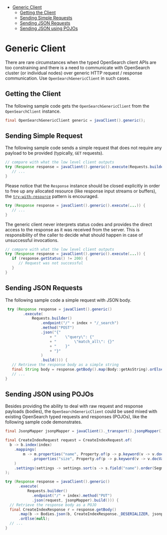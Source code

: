 - [Generic Client](#generic-client)
  - [Getting the Client](#get-client)
  - [Sending Simple Requests](#request-bodyless)
  - [Sending JSON Requests](#request-json)
  - [Sending JSON using POJOs](#request-pojo)

# Generic Client

There are rare circumstances when the typed OpenSearch client APIs are too constraining and there is a need to communicate with OpenSearch cluster (or individual nodes) over generic HTTP request / response communication. Use `OpenSearchGenericClient` in such cases.

## Getting the Client
The following sample code gets the `OpenSearchGenericClient` from the `OpenSearchClient` instance.

```java
final OpenSearchGenericClient generic = javaClient().generic();
```

## Sending Simple Request
The following sample code sends a simple request that does not require any payload to be provided (typically, `GET` requests).

```java
// compare with what the low level client outputs
try (Response response = javaClient().generic().execute(Requests.builder().endpoint("/").method("GET").build())) {
   // ...
}
```

Please notice that the `Response` instance should be closed explicitly in order to free up any allocated resource (like response input streams or buffers), the [`try-with-resource`](https://docs.oracle.com/javase/tutorial/essential/exceptions/tryResourceClose.html) pattern is encouraged.

```java
try (Response response = javaClient().generic().execute(...)) {
   // ...
}
```

The generic client never interprets status codes and provides the direct access to the response as it was received from the server. This is responsibility of the caller to decide what should happen in case of unsuccessful invocations.

```java
// compare with what the low level client outputs
try (Response response = javaClient().generic().execute(...)) {
   if (response.getStatus() != 200) {
      // Request was not successful
   }
}
```

## Sending JSON Requests
The following sample code a simple request with JSON body.

```java
 try (Response response = javaClient().generic()
        .execute(
            Requests.builder()
                .endpoint("/" + index + "/_search")
                .method("POST")
                .json("{"
                    + "    \"query\": {"
                    + "        \"match_all\": {}"
                    + "    }"
                    + "}"
                )
                .build())) {
   // Retrieve the response body as a simple string
   final String body = response.getBody().map(Body::getAsString).orElse("");
   // ...
}
```

## Sending JSON using POJOs
Besides providing the ability to deal with raw request and response payloads (bodies), the `OpenSearchGenericClient` could be used mixed with existing OpenSearch typed requests and responses (POJOs), like the following sample code demonstrates.


```java
final JsonpMapper jsonpMapper = javaClient()._transport().jsonpMapper();

final CreateIndexRequest request = CreateIndexRequest.of(
  b -> b.index(index)
    .mappings(
        m -> m.properties("name", Property.of(p -> p.keyword(v -> v.docValues(true))))
            .properties("size", Property.of(p -> p.keyword(v -> v.docValues(true))))
    )
    .settings(settings -> settings.sort(s -> s.field("name").order(SegmentSortOrder.Asc)))
);

try (Response response = javaClient().generic()
      .execute(
          Requests.builder()
            .endpoint("/" + index).method("PUT")
            .json(request, jsonpMapper).build())) {
  // Retrieve the response body as a POJO
  final CreateIndexResponse r = response.getBody()
      .map(b -> Bodies.json(b, CreateIndexResponse._DESERIALIZER, jsonpMapper))
      .orElse(null);
  // ...
}
```